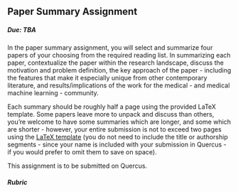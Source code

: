 ## Paper Summary Assignment
##### Due: TBA

In the paper summary assignment, you will select and summarize four papers of your choosing from the required reading list. In summarizing each paper, contextualize the paper within the research landscape, discuss the motivation and problem definition, the key approach of the paper - including the features that make it especially unique from other contemporary literature, and results/implications of the work for the medical - and medical machine learning - community.

Each summary should be roughly half a page using the provided LaTeX template. Some papers leave more to unpack and discuss than others, you’re welcome to have some summaries which are longer, and some which are shorter - however, your entire submission is not to exceed two pages using the <a href="https://www.overleaf.com/latex/templates/neurips-2021/bfjnthbqvhgs" target="_blank">LaTeX template</a> (you do not need to include the title or authorship segments - since your name is included with your submission in Quercus - if you would prefer to omit them to save on space).

This assignment is to be submitted on Quercus.

##### Rubric